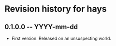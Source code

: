 # Revision history for hays

## 0.1.0.0 -- YYYY-mm-dd

* First version. Released on an unsuspecting world.

